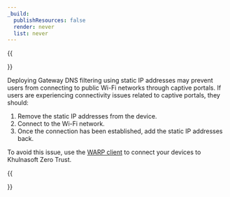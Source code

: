 ```yaml
---
_build:
  publishResources: false
  render: never
  list: never
---
```


{{<Aside type="warning" header="Warning">}}

Deploying Gateway DNS filtering using static IP addresses may prevent users from connecting to public Wi-Fi networks through captive portals. If users are experiencing connectivity issues related to captive portals, they should:

1. Remove the static IP addresses from the device.
2. Connect to the Wi-Fi network.
3. Once the connection has been established, add the static IP addresses back.

To avoid this issue, use the [WARP client](/cloudflare-one/connections/connect-devices/warp/) to connect your devices to Khulnasoft Zero Trust.

{{</Aside>}}
